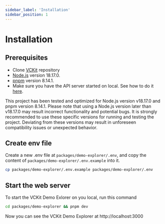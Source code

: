 ```yaml
---
sidebar_label: 'Installation'
sidebar_position: 1
---
```



# Installation
## Prerequisites
- Clone [VCKit](https://github.com/uncefact/project-vckit.git) repository
- [Node.js](https://nodejs.org/en/) version 18.17.0.
- [pnpm](https://pnpm.io/) version 8.14.1.
- Make sure you have the API server started on local. See how to do it [here](/docs/api-server-get-started/installation).

This project has been tested and optimized for Node.js version v18.17.0 and pnpm version 8.14.1. Please note that using a Node.js version later than v18.17.0 may result incorrect functionality and potential bugs. It is strongly recommended to use these specific versions for running and testing the project. Deviating from these versions may result in unforeseen compatibility issues or unexpected behavior.

## Create env file
Create a new .env file at `packages/demo-explorer/.env`, and copy the content of `packages/demo-explorer/.env.example` into it.
```bash
cp packages/demo-explorer/.env.example packages/demo-explorer/.env
```
## Start the web server
To start the VCKit Demo Exlorer on you local, run this command
```bash
cd packages/demo-explorer && pnpm dev
```
Now you can see the VCKit Demo Explorer at http://localhost:3000



